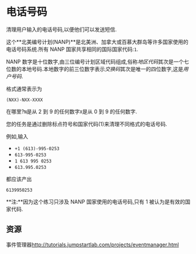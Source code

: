 # 电话号码

清理用户输入的电话号码,以便他们可以发送短信.

这个**北美编号计划(NANP)**是北美洲、加拿大或百慕大群岛等许多国家使用的电话号码系统.所有 NANP 国家共享相同的国际国家代码:`1`.

NANP 数字是十位数字,由三位编号计划区域代码组成,俗称*地区代码*其次是一个七位数的本地号码.本地数字的前三位数字表示*交换码*其次是唯一的四位数字,这是*用户号码*.

格式通常表示为

```text
(NXX)-NXX-XXXX
```

在哪里?`N`是从 2 到 9 的任何数字`X`是从 0 到 9 的任何数字.

您的任务是通过删除标点符号和国家代码(1)来清理不同格式的电话号码.

例如,输入

- `+1 (613)-995-0253`
- `613-995-0253`
- `1 613 995 0253`
- `613.995.0253`

都应该产出

`6139950253`

**注:**因为这个练习只涉及 NANP 国家使用的电话号码,只有 1 被认为是有效的国家代码.

[help-page]: https://exercism.io/tracks/rust/learning
[modules]: https://doc.rust-lang.org/book/2018-edition/ch07-00-modules.html
[cargo]: https://doc.rust-lang.org/book/2018-edition/ch14-00-more-about-cargo.html
[rust-tests]: https://doc.rust-lang.org/book/2018-edition/ch11-02-running-tests.html

## 资源

事件管理器<http://tutorials.jumpstartlab.com/projects/eventmanager.html>
